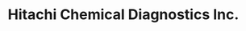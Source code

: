 ---
title: "Hitachi Chemical Diagnostics Inc."
url: /mountain-view/hitachi-chemical-diagnostics-inc/
shop: Sanitätshaus
---